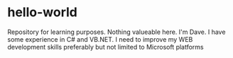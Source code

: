 # hello-world
Repository for learning purposes. Nothing valueable here.
I'm Dave. I have some experience in C# and VB.NET.
I need to improve my WEB development skills preferably but not limited to Microsoft platforms
